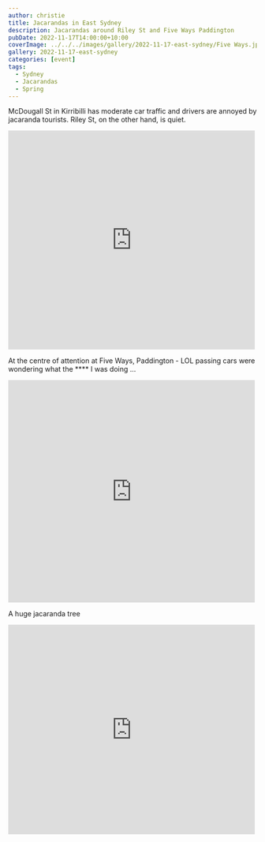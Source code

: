 ```yaml
---
author: christie
title: Jacarandas in East Sydney
description: Jacarandas around Riley St and Five Ways Paddington
pubDate: 2022-11-17T14:00:00+10:00
coverImage: ../../../images/gallery/2022-11-17-east-sydney/Five Ways.jpeg
gallery: 2022-11-17-east-sydney
categories: [event]
tags:
  - Sydney
  - Jacarandas
  - Spring
---
```


McDougall St in Kirribilli has moderate car traffic and drivers are annoyed by jacaranda tourists. Riley St, on the other hand, is quiet.

<iframe src="https://www.facebook.com/plugins/post.php?href=https%3A%2F%2Fwww.facebook.com%2Fchris1.tham%2Fposts%2Fpfbid0nWWBUupNXi6ktcQYDRxqKoBTfpH8Tk2FuRiAEL2Z62FKSwx5ZEs3oS1WL56zp6Lgl&show_text=true&width=500" width="500" height="444" style="border:none;overflow:hidden" scrolling="no" frameborder="0" allowfullscreen="true" allow="autoplay; clipboard-write; encrypted-media; picture-in-picture; web-share"></iframe>

At the centre of attention at Five Ways, Paddington - LOL passing cars were wondering what the \*\*\*\* I was doing ...

<iframe src="https://www.facebook.com/plugins/post.php?href=https%3A%2F%2Fwww.facebook.com%2Fchris1.tham%2Fposts%2Fpfbid02edttWLNVazGJBz5iHZ8W4CfZXaLJEgC52fu7m8n6StVbidcdh8V2ho5yNJuAbSu2l&show_text=true&width=500" width="500" height="451" style="border:none;overflow:hidden" scrolling="no" frameborder="0" allowfullscreen="true" allow="autoplay; clipboard-write; encrypted-media; picture-in-picture; web-share"></iframe>

A huge jacaranda tree

<iframe src="https://www.facebook.com/plugins/post.php?href=https%3A%2F%2Fwww.facebook.com%2Fchris1.tham%2Fposts%2Fpfbid021Yg7TREzQHudQT55ZqYZLZRi9dPDULXEczEwP9BXrYw1fx1S4PzM2bZCtpUTJCc6l&show_text=true&width=500" width="500" height="425" style="border:none;overflow:hidden" scrolling="no" frameborder="0" allowfullscreen="true" allow="autoplay; clipboard-write; encrypted-media; picture-in-picture; web-share"></iframe>
